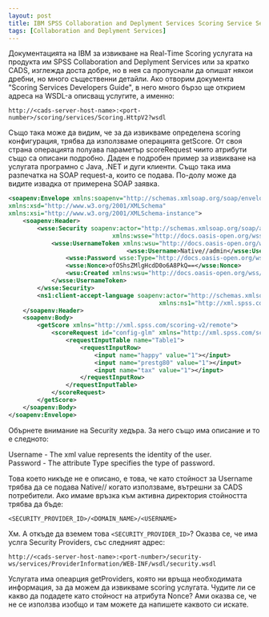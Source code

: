 ```yaml
---
layout: post
title: IBM SPSS Collaboration and Deplyment Services Scoring Service Security Header
tags: [Collaboration and Deplyment Services]
---
```

Документацията на IBM за извикване на Real-Time Scoring услугата на продукта им SPSS Collaboration and Deplyment Services или за кратко CADS, изглежда доста добре, но в нея са пропуснали да опишат някои дребни, но много същественни детайли. Ако отворим документа "Scoring Services Developers Guide", в него много бързо ще открием адреса на WSDL-а описващ услугите, а именно:
```
http://<cads-server-host-name>:<port-number>/scoring/services/Scoring.HttpV2?wsdl
```
Също така може да видим, че за да извикваме определена scoring конфигурация, трябва да използваме операцията getScore. От своя страна операцията полуава параметър scoreRequest чиито атрибути също са описани подробно. Даден е подробен пример за извикване на услугата програмно с Java, .NET и дуги клиенти. Също така има разпечатка на SOAP request-а, които се подава. По-долу може да видите извадка от примерена SOAP заявка.

```xml
<soapenv:Envelope xmlns:soapenv="http://schemas.xmlsoap.org/soap/envelope/"
xmlns:xsd="http://www.w3.org/2001/XMLSchema"
xmlns:xsi="http://www.w3.org/2001/XMLSchema-instance">
    <soapenv:Header>
        <wsse:Security soapenv:actor="http://schemas.xmlsoap.org/soap/actor/next" soapenv:mustUnderstand="0" 
                             xmlns:wsse="http://docs.oasis-open.org/wss/2004/01/oasis-200401-wss-wssecurity-secext-1.0.xsd">
            <wsse:UsernameToken xmlns:wsu="http://docs.oasis-open.org/wss/2004/01/oasis-200401-wss-wssecurity-utility-1.0.xsd">             
                                 <wsse:Username>Native//admin</wsse:Username>
                <wsse:Password wsse:Type="http://docs.oasis-open.org/wss/2004/01/oasis-200401-wss-username-token-profile-1.0#PasswordText">pass</wsse:Password>
                <wsse:Nonce>ofOShsZMlgHcdD0o6A8PkQ==</wsse:Nonce>
                <wsu:Created xmlns:wsu="http://docs.oasis-open.org/wss/2004/01/oasis-200401-wss-wssecurity-utility-1.0.xsd">2009-01-08T20:36:10Z</wsu:Created>
            </wsse:UsernameToken>
        </wsse:Security>
        <ns1:client-accept-language soapenv:actor="http://schemas.xmlsoap.org/soap/actor/next" soapenv:mustUnderstand="0" 
                                          xmlns:ns1="http://xml.spss.com/ws/headers">en-US;q=1.0,en;q=0.8</ns1:client-accept-language>
    </soapenv:Header>
    <soapenv:Body>
        <getScore xmlns="http://xml.spss.com/scoring-v2/remote">
            <scoreRequest id="config-glm" xmlns="http://xml.spss.com/scoring-v2">
                <requestInputTable name="Table1">
                    <requestInputRow>
                        <input name="happy" value="1"></input>
                        <input name="prestg80" value="1"></input>
                        <input name="tax" value="1"></input>
                    </requestInputRow>
                </requestInputTable>
            </scoreRequest>
        </getScore>
    </soapenv:Body>
</soapenv:Envelope>
```
Обърнете внимание на Security хедъра. За него също има описание и то е следното:<br>

Username - The xml value represents the identity of the user.<br>
Password  - The attribute Type specifies the type of password.<br>

Това което никъде не e описано, е това, че като стойност за Username трябва да се подава Native//<USERNAME> когато използваме, вътрешни за CADS потребители. Ако имаме връзка към активна директория стойността трябва да бъде: 
```
<SECURITY_PROVIDER_ID>/<DOMAIN_NAME>/<USERNAME>
```
 Хм. А откъде да вземем това `<SECURITY_PROVIDER_ID>`? 
 Оказва се, че има услга Security Providers, със следният адрес:

```
http://<cads-server-host-name>:<port-number>/security-ws/services/ProviderInformation/WEB-INF/wsdl/security.wsdl
```
Услугата има опеарция getProviders, която ни връща необходимата информация, за да можем да извикваме scoring услугата. Чудите ли се какво да подадете като стойност на атрибута Nonce? Ами оказва се, че не се използва изобщо и там можете да напишете каквото си искате.